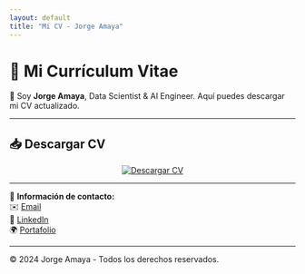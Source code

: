 ```yaml
---
layout: default
title: "Mi CV - Jorge Amaya"
---
```


# 💼 Mi Currículum Vitae

🚀 Soy **Jorge Amaya**, Data Scientist & AI Engineer. Aquí puedes descargar mi CV actualizado.

---

## 📥 **Descargar CV**
<p align="center">
  <a href="https://raw.githubusercontent.com/kokit0/CV/main/CV_Data_Science_AI_Engineer_Jorge_Amaya.pdf" download>
    <img src="https://img.shields.io/badge/%F0%9F%93%83%20Descargar%20CV-007bff?style=for-the-badge&logo=Adobe-Acrobat-Reader&logoColor=white" alt="Descargar CV">
  </a>
</p>

---

📌 **Información de contacto:**  
✉️ [Email](mailto:tuemail@ejemplo.com)  
🔗 [LinkedIn](https://linkedin.com/in/tuusuario)  
🌍 [Portafolio](https://tuportafolio.com)

---

© 2024 Jorge Amaya - Todos los derechos reservados.

